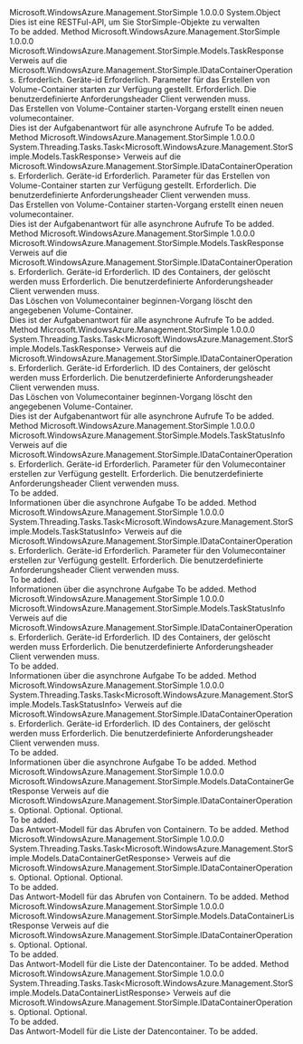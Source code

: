 <Type Name="DataContainerOperationsExtensions" FullName="Microsoft.WindowsAzure.Management.StorSimple.DataContainerOperationsExtensions">
  <TypeSignature Language="C#" Value="public static class DataContainerOperationsExtensions" />
  <TypeSignature Language="ILAsm" Value=".class public auto ansi abstract sealed beforefieldinit DataContainerOperationsExtensions extends System.Object" />
  <TypeSignature Language="DocId" Value="T:Microsoft.WindowsAzure.Management.StorSimple.DataContainerOperationsExtensions" />
  <TypeSignature Language="VB.NET" Value="Public Module DataContainerOperationsExtensions" />
  <TypeSignature Language="F#" Value="type DataContainerOperationsExtensions = class" />
  <AssemblyInfo>
    <AssemblyName>Microsoft.WindowsAzure.Management.StorSimple</AssemblyName>
    <AssemblyVersion>1.0.0.0</AssemblyVersion>
  </AssemblyInfo>
  <Base>
    <BaseTypeName>System.Object</BaseTypeName>
  </Base>
  <Interfaces />
  <Docs>
    <summary>
            Dies ist eine RESTFul-API, um Sie StorSimple-Objekte zu verwalten
            </summary>
    <remarks>To be added.</remarks>
  </Docs>
  <Members>
    <Member MemberName="BeginCreating">
      <MemberSignature Language="C#" Value="public static Microsoft.WindowsAzure.Management.StorSimple.Models.TaskResponse BeginCreating (this Microsoft.WindowsAzure.Management.StorSimple.IDataContainerOperations operations, string deviceId, Microsoft.WindowsAzure.Management.StorSimple.Models.DataContainerRequest containerDetails, Microsoft.WindowsAzure.Management.StorSimple.Models.CustomRequestHeaders customRequestHeaders);" />
      <MemberSignature Language="ILAsm" Value=".method public static hidebysig class Microsoft.WindowsAzure.Management.StorSimple.Models.TaskResponse BeginCreating(class Microsoft.WindowsAzure.Management.StorSimple.IDataContainerOperations operations, string deviceId, class Microsoft.WindowsAzure.Management.StorSimple.Models.DataContainerRequest containerDetails, class Microsoft.WindowsAzure.Management.StorSimple.Models.CustomRequestHeaders customRequestHeaders) cil managed" />
      <MemberSignature Language="DocId" Value="M:Microsoft.WindowsAzure.Management.StorSimple.DataContainerOperationsExtensions.BeginCreating(Microsoft.WindowsAzure.Management.StorSimple.IDataContainerOperations,System.String,Microsoft.WindowsAzure.Management.StorSimple.Models.DataContainerRequest,Microsoft.WindowsAzure.Management.StorSimple.Models.CustomRequestHeaders)" />
      <MemberSignature Language="F#" Value="static member BeginCreating : Microsoft.WindowsAzure.Management.StorSimple.IDataContainerOperations * string * Microsoft.WindowsAzure.Management.StorSimple.Models.DataContainerRequest * Microsoft.WindowsAzure.Management.StorSimple.Models.CustomRequestHeaders -&gt; Microsoft.WindowsAzure.Management.StorSimple.Models.TaskResponse" Usage="Microsoft.WindowsAzure.Management.StorSimple.DataContainerOperationsExtensions.BeginCreating (operations, deviceId, containerDetails, customRequestHeaders)" />
      <MemberType>Method</MemberType>
      <AssemblyInfo>
        <AssemblyName>Microsoft.WindowsAzure.Management.StorSimple</AssemblyName>
        <AssemblyVersion>1.0.0.0</AssemblyVersion>
      </AssemblyInfo>
      <ReturnValue>
        <ReturnType>Microsoft.WindowsAzure.Management.StorSimple.Models.TaskResponse</ReturnType>
      </ReturnValue>
      <Parameters>
        <Parameter Name="operations" Type="Microsoft.WindowsAzure.Management.StorSimple.IDataContainerOperations" RefType="this" />
        <Parameter Name="deviceId" Type="System.String" />
        <Parameter Name="containerDetails" Type="Microsoft.WindowsAzure.Management.StorSimple.Models.DataContainerRequest" />
        <Parameter Name="customRequestHeaders" Type="Microsoft.WindowsAzure.Management.StorSimple.Models.CustomRequestHeaders" />
      </Parameters>
      <Docs>
        <param name="operations">
            Verweis auf die Microsoft.WindowsAzure.Management.StorSimple.IDataContainerOperations.
            </param>
        <param name="deviceId">
            Erforderlich. Geräte-id
            </param>
        <param name="containerDetails">
            Erforderlich. Parameter für das Erstellen von Volume-Container starten zur Verfügung gestellt.
            </param>
        <param name="customRequestHeaders">
            Erforderlich. Die benutzerdefinierte Anforderungsheader Client verwenden muss.
            </param>
        <summary>
            Das Erstellen von Volume-Container starten-Vorgang erstellt einen neuen volumecontainer.
            </summary>
        <returns>
            Dies ist der Aufgabenantwort für alle asynchrone Aufrufe
            </returns>
        <remarks>To be added.</remarks>
      </Docs>
    </Member>
    <Member MemberName="BeginCreatingAsync">
      <MemberSignature Language="C#" Value="public static System.Threading.Tasks.Task&lt;Microsoft.WindowsAzure.Management.StorSimple.Models.TaskResponse&gt; BeginCreatingAsync (this Microsoft.WindowsAzure.Management.StorSimple.IDataContainerOperations operations, string deviceId, Microsoft.WindowsAzure.Management.StorSimple.Models.DataContainerRequest containerDetails, Microsoft.WindowsAzure.Management.StorSimple.Models.CustomRequestHeaders customRequestHeaders);" />
      <MemberSignature Language="ILAsm" Value=".method public static hidebysig class System.Threading.Tasks.Task`1&lt;class Microsoft.WindowsAzure.Management.StorSimple.Models.TaskResponse&gt; BeginCreatingAsync(class Microsoft.WindowsAzure.Management.StorSimple.IDataContainerOperations operations, string deviceId, class Microsoft.WindowsAzure.Management.StorSimple.Models.DataContainerRequest containerDetails, class Microsoft.WindowsAzure.Management.StorSimple.Models.CustomRequestHeaders customRequestHeaders) cil managed" />
      <MemberSignature Language="DocId" Value="M:Microsoft.WindowsAzure.Management.StorSimple.DataContainerOperationsExtensions.BeginCreatingAsync(Microsoft.WindowsAzure.Management.StorSimple.IDataContainerOperations,System.String,Microsoft.WindowsAzure.Management.StorSimple.Models.DataContainerRequest,Microsoft.WindowsAzure.Management.StorSimple.Models.CustomRequestHeaders)" />
      <MemberSignature Language="F#" Value="static member BeginCreatingAsync : Microsoft.WindowsAzure.Management.StorSimple.IDataContainerOperations * string * Microsoft.WindowsAzure.Management.StorSimple.Models.DataContainerRequest * Microsoft.WindowsAzure.Management.StorSimple.Models.CustomRequestHeaders -&gt; System.Threading.Tasks.Task&lt;Microsoft.WindowsAzure.Management.StorSimple.Models.TaskResponse&gt;" Usage="Microsoft.WindowsAzure.Management.StorSimple.DataContainerOperationsExtensions.BeginCreatingAsync (operations, deviceId, containerDetails, customRequestHeaders)" />
      <MemberType>Method</MemberType>
      <AssemblyInfo>
        <AssemblyName>Microsoft.WindowsAzure.Management.StorSimple</AssemblyName>
        <AssemblyVersion>1.0.0.0</AssemblyVersion>
      </AssemblyInfo>
      <ReturnValue>
        <ReturnType>System.Threading.Tasks.Task&lt;Microsoft.WindowsAzure.Management.StorSimple.Models.TaskResponse&gt;</ReturnType>
      </ReturnValue>
      <Parameters>
        <Parameter Name="operations" Type="Microsoft.WindowsAzure.Management.StorSimple.IDataContainerOperations" RefType="this" />
        <Parameter Name="deviceId" Type="System.String" />
        <Parameter Name="containerDetails" Type="Microsoft.WindowsAzure.Management.StorSimple.Models.DataContainerRequest" />
        <Parameter Name="customRequestHeaders" Type="Microsoft.WindowsAzure.Management.StorSimple.Models.CustomRequestHeaders" />
      </Parameters>
      <Docs>
        <param name="operations">
            Verweis auf die Microsoft.WindowsAzure.Management.StorSimple.IDataContainerOperations.
            </param>
        <param name="deviceId">
            Erforderlich. Geräte-id
            </param>
        <param name="containerDetails">
            Erforderlich. Parameter für das Erstellen von Volume-Container starten zur Verfügung gestellt.
            </param>
        <param name="customRequestHeaders">
            Erforderlich. Die benutzerdefinierte Anforderungsheader Client verwenden muss.
            </param>
        <summary>
            Das Erstellen von Volume-Container starten-Vorgang erstellt einen neuen volumecontainer.
            </summary>
        <returns>
            Dies ist der Aufgabenantwort für alle asynchrone Aufrufe
            </returns>
        <remarks>To be added.</remarks>
      </Docs>
    </Member>
    <Member MemberName="BeginDeleting">
      <MemberSignature Language="C#" Value="public static Microsoft.WindowsAzure.Management.StorSimple.Models.TaskResponse BeginDeleting (this Microsoft.WindowsAzure.Management.StorSimple.IDataContainerOperations operations, string deviceId, string dataContainerId, Microsoft.WindowsAzure.Management.StorSimple.Models.CustomRequestHeaders customRequestHeaders);" />
      <MemberSignature Language="ILAsm" Value=".method public static hidebysig class Microsoft.WindowsAzure.Management.StorSimple.Models.TaskResponse BeginDeleting(class Microsoft.WindowsAzure.Management.StorSimple.IDataContainerOperations operations, string deviceId, string dataContainerId, class Microsoft.WindowsAzure.Management.StorSimple.Models.CustomRequestHeaders customRequestHeaders) cil managed" />
      <MemberSignature Language="DocId" Value="M:Microsoft.WindowsAzure.Management.StorSimple.DataContainerOperationsExtensions.BeginDeleting(Microsoft.WindowsAzure.Management.StorSimple.IDataContainerOperations,System.String,System.String,Microsoft.WindowsAzure.Management.StorSimple.Models.CustomRequestHeaders)" />
      <MemberSignature Language="F#" Value="static member BeginDeleting : Microsoft.WindowsAzure.Management.StorSimple.IDataContainerOperations * string * string * Microsoft.WindowsAzure.Management.StorSimple.Models.CustomRequestHeaders -&gt; Microsoft.WindowsAzure.Management.StorSimple.Models.TaskResponse" Usage="Microsoft.WindowsAzure.Management.StorSimple.DataContainerOperationsExtensions.BeginDeleting (operations, deviceId, dataContainerId, customRequestHeaders)" />
      <MemberType>Method</MemberType>
      <AssemblyInfo>
        <AssemblyName>Microsoft.WindowsAzure.Management.StorSimple</AssemblyName>
        <AssemblyVersion>1.0.0.0</AssemblyVersion>
      </AssemblyInfo>
      <ReturnValue>
        <ReturnType>Microsoft.WindowsAzure.Management.StorSimple.Models.TaskResponse</ReturnType>
      </ReturnValue>
      <Parameters>
        <Parameter Name="operations" Type="Microsoft.WindowsAzure.Management.StorSimple.IDataContainerOperations" RefType="this" />
        <Parameter Name="deviceId" Type="System.String" />
        <Parameter Name="dataContainerId" Type="System.String" />
        <Parameter Name="customRequestHeaders" Type="Microsoft.WindowsAzure.Management.StorSimple.Models.CustomRequestHeaders" />
      </Parameters>
      <Docs>
        <param name="operations">
            Verweis auf die Microsoft.WindowsAzure.Management.StorSimple.IDataContainerOperations.
            </param>
        <param name="deviceId">
            Erforderlich. Geräte-id
            </param>
        <param name="dataContainerId">
            Erforderlich. ID des Containers, der gelöscht werden muss
            </param>
        <param name="customRequestHeaders">
            Erforderlich. Die benutzerdefinierte Anforderungsheader Client verwenden muss.
            </param>
        <summary>
            Das Löschen von Volumecontainer beginnen-Vorgang löscht den angegebenen Volume-Container.
            </summary>
        <returns>
            Dies ist der Aufgabenantwort für alle asynchrone Aufrufe
            </returns>
        <remarks>To be added.</remarks>
      </Docs>
    </Member>
    <Member MemberName="BeginDeletingAsync">
      <MemberSignature Language="C#" Value="public static System.Threading.Tasks.Task&lt;Microsoft.WindowsAzure.Management.StorSimple.Models.TaskResponse&gt; BeginDeletingAsync (this Microsoft.WindowsAzure.Management.StorSimple.IDataContainerOperations operations, string deviceId, string dataContainerId, Microsoft.WindowsAzure.Management.StorSimple.Models.CustomRequestHeaders customRequestHeaders);" />
      <MemberSignature Language="ILAsm" Value=".method public static hidebysig class System.Threading.Tasks.Task`1&lt;class Microsoft.WindowsAzure.Management.StorSimple.Models.TaskResponse&gt; BeginDeletingAsync(class Microsoft.WindowsAzure.Management.StorSimple.IDataContainerOperations operations, string deviceId, string dataContainerId, class Microsoft.WindowsAzure.Management.StorSimple.Models.CustomRequestHeaders customRequestHeaders) cil managed" />
      <MemberSignature Language="DocId" Value="M:Microsoft.WindowsAzure.Management.StorSimple.DataContainerOperationsExtensions.BeginDeletingAsync(Microsoft.WindowsAzure.Management.StorSimple.IDataContainerOperations,System.String,System.String,Microsoft.WindowsAzure.Management.StorSimple.Models.CustomRequestHeaders)" />
      <MemberSignature Language="F#" Value="static member BeginDeletingAsync : Microsoft.WindowsAzure.Management.StorSimple.IDataContainerOperations * string * string * Microsoft.WindowsAzure.Management.StorSimple.Models.CustomRequestHeaders -&gt; System.Threading.Tasks.Task&lt;Microsoft.WindowsAzure.Management.StorSimple.Models.TaskResponse&gt;" Usage="Microsoft.WindowsAzure.Management.StorSimple.DataContainerOperationsExtensions.BeginDeletingAsync (operations, deviceId, dataContainerId, customRequestHeaders)" />
      <MemberType>Method</MemberType>
      <AssemblyInfo>
        <AssemblyName>Microsoft.WindowsAzure.Management.StorSimple</AssemblyName>
        <AssemblyVersion>1.0.0.0</AssemblyVersion>
      </AssemblyInfo>
      <ReturnValue>
        <ReturnType>System.Threading.Tasks.Task&lt;Microsoft.WindowsAzure.Management.StorSimple.Models.TaskResponse&gt;</ReturnType>
      </ReturnValue>
      <Parameters>
        <Parameter Name="operations" Type="Microsoft.WindowsAzure.Management.StorSimple.IDataContainerOperations" RefType="this" />
        <Parameter Name="deviceId" Type="System.String" />
        <Parameter Name="dataContainerId" Type="System.String" />
        <Parameter Name="customRequestHeaders" Type="Microsoft.WindowsAzure.Management.StorSimple.Models.CustomRequestHeaders" />
      </Parameters>
      <Docs>
        <param name="operations">
            Verweis auf die Microsoft.WindowsAzure.Management.StorSimple.IDataContainerOperations.
            </param>
        <param name="deviceId">
            Erforderlich. Geräte-id
            </param>
        <param name="dataContainerId">
            Erforderlich. ID des Containers, der gelöscht werden muss
            </param>
        <param name="customRequestHeaders">
            Erforderlich. Die benutzerdefinierte Anforderungsheader Client verwenden muss.
            </param>
        <summary>
            Das Löschen von Volumecontainer beginnen-Vorgang löscht den angegebenen Volume-Container.
            </summary>
        <returns>
            Dies ist der Aufgabenantwort für alle asynchrone Aufrufe
            </returns>
        <remarks>To be added.</remarks>
      </Docs>
    </Member>
    <Member MemberName="Create">
      <MemberSignature Language="C#" Value="public static Microsoft.WindowsAzure.Management.StorSimple.Models.TaskStatusInfo Create (this Microsoft.WindowsAzure.Management.StorSimple.IDataContainerOperations operations, string deviceId, Microsoft.WindowsAzure.Management.StorSimple.Models.DataContainerRequest containerDetails, Microsoft.WindowsAzure.Management.StorSimple.Models.CustomRequestHeaders customRequestHeaders);" />
      <MemberSignature Language="ILAsm" Value=".method public static hidebysig class Microsoft.WindowsAzure.Management.StorSimple.Models.TaskStatusInfo Create(class Microsoft.WindowsAzure.Management.StorSimple.IDataContainerOperations operations, string deviceId, class Microsoft.WindowsAzure.Management.StorSimple.Models.DataContainerRequest containerDetails, class Microsoft.WindowsAzure.Management.StorSimple.Models.CustomRequestHeaders customRequestHeaders) cil managed" />
      <MemberSignature Language="DocId" Value="M:Microsoft.WindowsAzure.Management.StorSimple.DataContainerOperationsExtensions.Create(Microsoft.WindowsAzure.Management.StorSimple.IDataContainerOperations,System.String,Microsoft.WindowsAzure.Management.StorSimple.Models.DataContainerRequest,Microsoft.WindowsAzure.Management.StorSimple.Models.CustomRequestHeaders)" />
      <MemberSignature Language="F#" Value="static member Create : Microsoft.WindowsAzure.Management.StorSimple.IDataContainerOperations * string * Microsoft.WindowsAzure.Management.StorSimple.Models.DataContainerRequest * Microsoft.WindowsAzure.Management.StorSimple.Models.CustomRequestHeaders -&gt; Microsoft.WindowsAzure.Management.StorSimple.Models.TaskStatusInfo" Usage="Microsoft.WindowsAzure.Management.StorSimple.DataContainerOperationsExtensions.Create (operations, deviceId, containerDetails, customRequestHeaders)" />
      <MemberType>Method</MemberType>
      <AssemblyInfo>
        <AssemblyName>Microsoft.WindowsAzure.Management.StorSimple</AssemblyName>
        <AssemblyVersion>1.0.0.0</AssemblyVersion>
      </AssemblyInfo>
      <ReturnValue>
        <ReturnType>Microsoft.WindowsAzure.Management.StorSimple.Models.TaskStatusInfo</ReturnType>
      </ReturnValue>
      <Parameters>
        <Parameter Name="operations" Type="Microsoft.WindowsAzure.Management.StorSimple.IDataContainerOperations" RefType="this" />
        <Parameter Name="deviceId" Type="System.String" />
        <Parameter Name="containerDetails" Type="Microsoft.WindowsAzure.Management.StorSimple.Models.DataContainerRequest" />
        <Parameter Name="customRequestHeaders" Type="Microsoft.WindowsAzure.Management.StorSimple.Models.CustomRequestHeaders" />
      </Parameters>
      <Docs>
        <param name="operations">
            Verweis auf die Microsoft.WindowsAzure.Management.StorSimple.IDataContainerOperations.
            </param>
        <param name="deviceId">
            Erforderlich. Geräte-id
            </param>
        <param name="containerDetails">
            Erforderlich. Parameter für den Volumecontainer erstellen zur Verfügung gestellt.
            </param>
        <param name="customRequestHeaders">
            Erforderlich. Die benutzerdefinierte Anforderungsheader Client verwenden muss.
            </param>
        <summary>To be added.</summary>
        <returns>
            Informationen über die asynchrone Aufgabe
            </returns>
        <remarks>To be added.</remarks>
      </Docs>
    </Member>
    <Member MemberName="CreateAsync">
      <MemberSignature Language="C#" Value="public static System.Threading.Tasks.Task&lt;Microsoft.WindowsAzure.Management.StorSimple.Models.TaskStatusInfo&gt; CreateAsync (this Microsoft.WindowsAzure.Management.StorSimple.IDataContainerOperations operations, string deviceId, Microsoft.WindowsAzure.Management.StorSimple.Models.DataContainerRequest containerDetails, Microsoft.WindowsAzure.Management.StorSimple.Models.CustomRequestHeaders customRequestHeaders);" />
      <MemberSignature Language="ILAsm" Value=".method public static hidebysig class System.Threading.Tasks.Task`1&lt;class Microsoft.WindowsAzure.Management.StorSimple.Models.TaskStatusInfo&gt; CreateAsync(class Microsoft.WindowsAzure.Management.StorSimple.IDataContainerOperations operations, string deviceId, class Microsoft.WindowsAzure.Management.StorSimple.Models.DataContainerRequest containerDetails, class Microsoft.WindowsAzure.Management.StorSimple.Models.CustomRequestHeaders customRequestHeaders) cil managed" />
      <MemberSignature Language="DocId" Value="M:Microsoft.WindowsAzure.Management.StorSimple.DataContainerOperationsExtensions.CreateAsync(Microsoft.WindowsAzure.Management.StorSimple.IDataContainerOperations,System.String,Microsoft.WindowsAzure.Management.StorSimple.Models.DataContainerRequest,Microsoft.WindowsAzure.Management.StorSimple.Models.CustomRequestHeaders)" />
      <MemberSignature Language="F#" Value="static member CreateAsync : Microsoft.WindowsAzure.Management.StorSimple.IDataContainerOperations * string * Microsoft.WindowsAzure.Management.StorSimple.Models.DataContainerRequest * Microsoft.WindowsAzure.Management.StorSimple.Models.CustomRequestHeaders -&gt; System.Threading.Tasks.Task&lt;Microsoft.WindowsAzure.Management.StorSimple.Models.TaskStatusInfo&gt;" Usage="Microsoft.WindowsAzure.Management.StorSimple.DataContainerOperationsExtensions.CreateAsync (operations, deviceId, containerDetails, customRequestHeaders)" />
      <MemberType>Method</MemberType>
      <AssemblyInfo>
        <AssemblyName>Microsoft.WindowsAzure.Management.StorSimple</AssemblyName>
        <AssemblyVersion>1.0.0.0</AssemblyVersion>
      </AssemblyInfo>
      <ReturnValue>
        <ReturnType>System.Threading.Tasks.Task&lt;Microsoft.WindowsAzure.Management.StorSimple.Models.TaskStatusInfo&gt;</ReturnType>
      </ReturnValue>
      <Parameters>
        <Parameter Name="operations" Type="Microsoft.WindowsAzure.Management.StorSimple.IDataContainerOperations" RefType="this" />
        <Parameter Name="deviceId" Type="System.String" />
        <Parameter Name="containerDetails" Type="Microsoft.WindowsAzure.Management.StorSimple.Models.DataContainerRequest" />
        <Parameter Name="customRequestHeaders" Type="Microsoft.WindowsAzure.Management.StorSimple.Models.CustomRequestHeaders" />
      </Parameters>
      <Docs>
        <param name="operations">
            Verweis auf die Microsoft.WindowsAzure.Management.StorSimple.IDataContainerOperations.
            </param>
        <param name="deviceId">
            Erforderlich. Geräte-id
            </param>
        <param name="containerDetails">
            Erforderlich. Parameter für den Volumecontainer erstellen zur Verfügung gestellt.
            </param>
        <param name="customRequestHeaders">
            Erforderlich. Die benutzerdefinierte Anforderungsheader Client verwenden muss.
            </param>
        <summary>To be added.</summary>
        <returns>
            Informationen über die asynchrone Aufgabe
            </returns>
        <remarks>To be added.</remarks>
      </Docs>
    </Member>
    <Member MemberName="Delete">
      <MemberSignature Language="C#" Value="public static Microsoft.WindowsAzure.Management.StorSimple.Models.TaskStatusInfo Delete (this Microsoft.WindowsAzure.Management.StorSimple.IDataContainerOperations operations, string deviceId, string dataContainerId, Microsoft.WindowsAzure.Management.StorSimple.Models.CustomRequestHeaders customRequestHeaders);" />
      <MemberSignature Language="ILAsm" Value=".method public static hidebysig class Microsoft.WindowsAzure.Management.StorSimple.Models.TaskStatusInfo Delete(class Microsoft.WindowsAzure.Management.StorSimple.IDataContainerOperations operations, string deviceId, string dataContainerId, class Microsoft.WindowsAzure.Management.StorSimple.Models.CustomRequestHeaders customRequestHeaders) cil managed" />
      <MemberSignature Language="DocId" Value="M:Microsoft.WindowsAzure.Management.StorSimple.DataContainerOperationsExtensions.Delete(Microsoft.WindowsAzure.Management.StorSimple.IDataContainerOperations,System.String,System.String,Microsoft.WindowsAzure.Management.StorSimple.Models.CustomRequestHeaders)" />
      <MemberSignature Language="F#" Value="static member Delete : Microsoft.WindowsAzure.Management.StorSimple.IDataContainerOperations * string * string * Microsoft.WindowsAzure.Management.StorSimple.Models.CustomRequestHeaders -&gt; Microsoft.WindowsAzure.Management.StorSimple.Models.TaskStatusInfo" Usage="Microsoft.WindowsAzure.Management.StorSimple.DataContainerOperationsExtensions.Delete (operations, deviceId, dataContainerId, customRequestHeaders)" />
      <MemberType>Method</MemberType>
      <AssemblyInfo>
        <AssemblyName>Microsoft.WindowsAzure.Management.StorSimple</AssemblyName>
        <AssemblyVersion>1.0.0.0</AssemblyVersion>
      </AssemblyInfo>
      <ReturnValue>
        <ReturnType>Microsoft.WindowsAzure.Management.StorSimple.Models.TaskStatusInfo</ReturnType>
      </ReturnValue>
      <Parameters>
        <Parameter Name="operations" Type="Microsoft.WindowsAzure.Management.StorSimple.IDataContainerOperations" RefType="this" />
        <Parameter Name="deviceId" Type="System.String" />
        <Parameter Name="dataContainerId" Type="System.String" />
        <Parameter Name="customRequestHeaders" Type="Microsoft.WindowsAzure.Management.StorSimple.Models.CustomRequestHeaders" />
      </Parameters>
      <Docs>
        <param name="operations">
            Verweis auf die Microsoft.WindowsAzure.Management.StorSimple.IDataContainerOperations.
            </param>
        <param name="deviceId">
            Erforderlich. Geräte-id
            </param>
        <param name="dataContainerId">
            Erforderlich. ID des Containers, der gelöscht werden muss
            </param>
        <param name="customRequestHeaders">
            Erforderlich. Die benutzerdefinierte Anforderungsheader Client verwenden muss.
            </param>
        <summary>To be added.</summary>
        <returns>
            Informationen über die asynchrone Aufgabe
            </returns>
        <remarks>To be added.</remarks>
      </Docs>
    </Member>
    <Member MemberName="DeleteAsync">
      <MemberSignature Language="C#" Value="public static System.Threading.Tasks.Task&lt;Microsoft.WindowsAzure.Management.StorSimple.Models.TaskStatusInfo&gt; DeleteAsync (this Microsoft.WindowsAzure.Management.StorSimple.IDataContainerOperations operations, string deviceId, string dataContainerId, Microsoft.WindowsAzure.Management.StorSimple.Models.CustomRequestHeaders customRequestHeaders);" />
      <MemberSignature Language="ILAsm" Value=".method public static hidebysig class System.Threading.Tasks.Task`1&lt;class Microsoft.WindowsAzure.Management.StorSimple.Models.TaskStatusInfo&gt; DeleteAsync(class Microsoft.WindowsAzure.Management.StorSimple.IDataContainerOperations operations, string deviceId, string dataContainerId, class Microsoft.WindowsAzure.Management.StorSimple.Models.CustomRequestHeaders customRequestHeaders) cil managed" />
      <MemberSignature Language="DocId" Value="M:Microsoft.WindowsAzure.Management.StorSimple.DataContainerOperationsExtensions.DeleteAsync(Microsoft.WindowsAzure.Management.StorSimple.IDataContainerOperations,System.String,System.String,Microsoft.WindowsAzure.Management.StorSimple.Models.CustomRequestHeaders)" />
      <MemberSignature Language="F#" Value="static member DeleteAsync : Microsoft.WindowsAzure.Management.StorSimple.IDataContainerOperations * string * string * Microsoft.WindowsAzure.Management.StorSimple.Models.CustomRequestHeaders -&gt; System.Threading.Tasks.Task&lt;Microsoft.WindowsAzure.Management.StorSimple.Models.TaskStatusInfo&gt;" Usage="Microsoft.WindowsAzure.Management.StorSimple.DataContainerOperationsExtensions.DeleteAsync (operations, deviceId, dataContainerId, customRequestHeaders)" />
      <MemberType>Method</MemberType>
      <AssemblyInfo>
        <AssemblyName>Microsoft.WindowsAzure.Management.StorSimple</AssemblyName>
        <AssemblyVersion>1.0.0.0</AssemblyVersion>
      </AssemblyInfo>
      <ReturnValue>
        <ReturnType>System.Threading.Tasks.Task&lt;Microsoft.WindowsAzure.Management.StorSimple.Models.TaskStatusInfo&gt;</ReturnType>
      </ReturnValue>
      <Parameters>
        <Parameter Name="operations" Type="Microsoft.WindowsAzure.Management.StorSimple.IDataContainerOperations" RefType="this" />
        <Parameter Name="deviceId" Type="System.String" />
        <Parameter Name="dataContainerId" Type="System.String" />
        <Parameter Name="customRequestHeaders" Type="Microsoft.WindowsAzure.Management.StorSimple.Models.CustomRequestHeaders" />
      </Parameters>
      <Docs>
        <param name="operations">
            Verweis auf die Microsoft.WindowsAzure.Management.StorSimple.IDataContainerOperations.
            </param>
        <param name="deviceId">
            Erforderlich. Geräte-id
            </param>
        <param name="dataContainerId">
            Erforderlich. ID des Containers, der gelöscht werden muss
            </param>
        <param name="customRequestHeaders">
            Erforderlich. Die benutzerdefinierte Anforderungsheader Client verwenden muss.
            </param>
        <summary>To be added.</summary>
        <returns>
            Informationen über die asynchrone Aufgabe
            </returns>
        <remarks>To be added.</remarks>
      </Docs>
    </Member>
    <Member MemberName="Get">
      <MemberSignature Language="C#" Value="public static Microsoft.WindowsAzure.Management.StorSimple.Models.DataContainerGetResponse Get (this Microsoft.WindowsAzure.Management.StorSimple.IDataContainerOperations operations, string deviceId, string dataContainerName, Microsoft.WindowsAzure.Management.StorSimple.Models.CustomRequestHeaders customRequestHeaders);" />
      <MemberSignature Language="ILAsm" Value=".method public static hidebysig class Microsoft.WindowsAzure.Management.StorSimple.Models.DataContainerGetResponse Get(class Microsoft.WindowsAzure.Management.StorSimple.IDataContainerOperations operations, string deviceId, string dataContainerName, class Microsoft.WindowsAzure.Management.StorSimple.Models.CustomRequestHeaders customRequestHeaders) cil managed" />
      <MemberSignature Language="DocId" Value="M:Microsoft.WindowsAzure.Management.StorSimple.DataContainerOperationsExtensions.Get(Microsoft.WindowsAzure.Management.StorSimple.IDataContainerOperations,System.String,System.String,Microsoft.WindowsAzure.Management.StorSimple.Models.CustomRequestHeaders)" />
      <MemberSignature Language="F#" Value="static member Get : Microsoft.WindowsAzure.Management.StorSimple.IDataContainerOperations * string * string * Microsoft.WindowsAzure.Management.StorSimple.Models.CustomRequestHeaders -&gt; Microsoft.WindowsAzure.Management.StorSimple.Models.DataContainerGetResponse" Usage="Microsoft.WindowsAzure.Management.StorSimple.DataContainerOperationsExtensions.Get (operations, deviceId, dataContainerName, customRequestHeaders)" />
      <MemberType>Method</MemberType>
      <AssemblyInfo>
        <AssemblyName>Microsoft.WindowsAzure.Management.StorSimple</AssemblyName>
        <AssemblyVersion>1.0.0.0</AssemblyVersion>
      </AssemblyInfo>
      <ReturnValue>
        <ReturnType>Microsoft.WindowsAzure.Management.StorSimple.Models.DataContainerGetResponse</ReturnType>
      </ReturnValue>
      <Parameters>
        <Parameter Name="operations" Type="Microsoft.WindowsAzure.Management.StorSimple.IDataContainerOperations" RefType="this" />
        <Parameter Name="deviceId" Type="System.String" />
        <Parameter Name="dataContainerName" Type="System.String" />
        <Parameter Name="customRequestHeaders" Type="Microsoft.WindowsAzure.Management.StorSimple.Models.CustomRequestHeaders" />
      </Parameters>
      <Docs>
        <param name="operations">
            Verweis auf die Microsoft.WindowsAzure.Management.StorSimple.IDataContainerOperations.
            </param>
        <param name="deviceId">
            Optional.
            </param>
        <param name="dataContainerName">
            Optional.
            </param>
        <param name="customRequestHeaders">
            Optional.
            </param>
        <summary>To be added.</summary>
        <returns>
            Das Antwort-Modell für das Abrufen von Containern.
            </returns>
        <remarks>To be added.</remarks>
      </Docs>
    </Member>
    <Member MemberName="GetAsync">
      <MemberSignature Language="C#" Value="public static System.Threading.Tasks.Task&lt;Microsoft.WindowsAzure.Management.StorSimple.Models.DataContainerGetResponse&gt; GetAsync (this Microsoft.WindowsAzure.Management.StorSimple.IDataContainerOperations operations, string deviceId, string dataContainerName, Microsoft.WindowsAzure.Management.StorSimple.Models.CustomRequestHeaders customRequestHeaders);" />
      <MemberSignature Language="ILAsm" Value=".method public static hidebysig class System.Threading.Tasks.Task`1&lt;class Microsoft.WindowsAzure.Management.StorSimple.Models.DataContainerGetResponse&gt; GetAsync(class Microsoft.WindowsAzure.Management.StorSimple.IDataContainerOperations operations, string deviceId, string dataContainerName, class Microsoft.WindowsAzure.Management.StorSimple.Models.CustomRequestHeaders customRequestHeaders) cil managed" />
      <MemberSignature Language="DocId" Value="M:Microsoft.WindowsAzure.Management.StorSimple.DataContainerOperationsExtensions.GetAsync(Microsoft.WindowsAzure.Management.StorSimple.IDataContainerOperations,System.String,System.String,Microsoft.WindowsAzure.Management.StorSimple.Models.CustomRequestHeaders)" />
      <MemberSignature Language="F#" Value="static member GetAsync : Microsoft.WindowsAzure.Management.StorSimple.IDataContainerOperations * string * string * Microsoft.WindowsAzure.Management.StorSimple.Models.CustomRequestHeaders -&gt; System.Threading.Tasks.Task&lt;Microsoft.WindowsAzure.Management.StorSimple.Models.DataContainerGetResponse&gt;" Usage="Microsoft.WindowsAzure.Management.StorSimple.DataContainerOperationsExtensions.GetAsync (operations, deviceId, dataContainerName, customRequestHeaders)" />
      <MemberType>Method</MemberType>
      <AssemblyInfo>
        <AssemblyName>Microsoft.WindowsAzure.Management.StorSimple</AssemblyName>
        <AssemblyVersion>1.0.0.0</AssemblyVersion>
      </AssemblyInfo>
      <ReturnValue>
        <ReturnType>System.Threading.Tasks.Task&lt;Microsoft.WindowsAzure.Management.StorSimple.Models.DataContainerGetResponse&gt;</ReturnType>
      </ReturnValue>
      <Parameters>
        <Parameter Name="operations" Type="Microsoft.WindowsAzure.Management.StorSimple.IDataContainerOperations" RefType="this" />
        <Parameter Name="deviceId" Type="System.String" />
        <Parameter Name="dataContainerName" Type="System.String" />
        <Parameter Name="customRequestHeaders" Type="Microsoft.WindowsAzure.Management.StorSimple.Models.CustomRequestHeaders" />
      </Parameters>
      <Docs>
        <param name="operations">
            Verweis auf die Microsoft.WindowsAzure.Management.StorSimple.IDataContainerOperations.
            </param>
        <param name="deviceId">
            Optional.
            </param>
        <param name="dataContainerName">
            Optional.
            </param>
        <param name="customRequestHeaders">
            Optional.
            </param>
        <summary>To be added.</summary>
        <returns>
            Das Antwort-Modell für das Abrufen von Containern.
            </returns>
        <remarks>To be added.</remarks>
      </Docs>
    </Member>
    <Member MemberName="List">
      <MemberSignature Language="C#" Value="public static Microsoft.WindowsAzure.Management.StorSimple.Models.DataContainerListResponse List (this Microsoft.WindowsAzure.Management.StorSimple.IDataContainerOperations operations, string deviceId, Microsoft.WindowsAzure.Management.StorSimple.Models.CustomRequestHeaders customRequestHeaders);" />
      <MemberSignature Language="ILAsm" Value=".method public static hidebysig class Microsoft.WindowsAzure.Management.StorSimple.Models.DataContainerListResponse List(class Microsoft.WindowsAzure.Management.StorSimple.IDataContainerOperations operations, string deviceId, class Microsoft.WindowsAzure.Management.StorSimple.Models.CustomRequestHeaders customRequestHeaders) cil managed" />
      <MemberSignature Language="DocId" Value="M:Microsoft.WindowsAzure.Management.StorSimple.DataContainerOperationsExtensions.List(Microsoft.WindowsAzure.Management.StorSimple.IDataContainerOperations,System.String,Microsoft.WindowsAzure.Management.StorSimple.Models.CustomRequestHeaders)" />
      <MemberSignature Language="F#" Value="static member List : Microsoft.WindowsAzure.Management.StorSimple.IDataContainerOperations * string * Microsoft.WindowsAzure.Management.StorSimple.Models.CustomRequestHeaders -&gt; Microsoft.WindowsAzure.Management.StorSimple.Models.DataContainerListResponse" Usage="Microsoft.WindowsAzure.Management.StorSimple.DataContainerOperationsExtensions.List (operations, deviceId, customRequestHeaders)" />
      <MemberType>Method</MemberType>
      <AssemblyInfo>
        <AssemblyName>Microsoft.WindowsAzure.Management.StorSimple</AssemblyName>
        <AssemblyVersion>1.0.0.0</AssemblyVersion>
      </AssemblyInfo>
      <ReturnValue>
        <ReturnType>Microsoft.WindowsAzure.Management.StorSimple.Models.DataContainerListResponse</ReturnType>
      </ReturnValue>
      <Parameters>
        <Parameter Name="operations" Type="Microsoft.WindowsAzure.Management.StorSimple.IDataContainerOperations" RefType="this" />
        <Parameter Name="deviceId" Type="System.String" />
        <Parameter Name="customRequestHeaders" Type="Microsoft.WindowsAzure.Management.StorSimple.Models.CustomRequestHeaders" />
      </Parameters>
      <Docs>
        <param name="operations">
            Verweis auf die Microsoft.WindowsAzure.Management.StorSimple.IDataContainerOperations.
            </param>
        <param name="deviceId">
            Optional.
            </param>
        <param name="customRequestHeaders">
            Optional.
            </param>
        <summary>To be added.</summary>
        <returns>
            Das Antwort-Modell für die Liste der Datencontainer.
            </returns>
        <remarks>To be added.</remarks>
      </Docs>
    </Member>
    <Member MemberName="ListAsync">
      <MemberSignature Language="C#" Value="public static System.Threading.Tasks.Task&lt;Microsoft.WindowsAzure.Management.StorSimple.Models.DataContainerListResponse&gt; ListAsync (this Microsoft.WindowsAzure.Management.StorSimple.IDataContainerOperations operations, string deviceId, Microsoft.WindowsAzure.Management.StorSimple.Models.CustomRequestHeaders customRequestHeaders);" />
      <MemberSignature Language="ILAsm" Value=".method public static hidebysig class System.Threading.Tasks.Task`1&lt;class Microsoft.WindowsAzure.Management.StorSimple.Models.DataContainerListResponse&gt; ListAsync(class Microsoft.WindowsAzure.Management.StorSimple.IDataContainerOperations operations, string deviceId, class Microsoft.WindowsAzure.Management.StorSimple.Models.CustomRequestHeaders customRequestHeaders) cil managed" />
      <MemberSignature Language="DocId" Value="M:Microsoft.WindowsAzure.Management.StorSimple.DataContainerOperationsExtensions.ListAsync(Microsoft.WindowsAzure.Management.StorSimple.IDataContainerOperations,System.String,Microsoft.WindowsAzure.Management.StorSimple.Models.CustomRequestHeaders)" />
      <MemberSignature Language="F#" Value="static member ListAsync : Microsoft.WindowsAzure.Management.StorSimple.IDataContainerOperations * string * Microsoft.WindowsAzure.Management.StorSimple.Models.CustomRequestHeaders -&gt; System.Threading.Tasks.Task&lt;Microsoft.WindowsAzure.Management.StorSimple.Models.DataContainerListResponse&gt;" Usage="Microsoft.WindowsAzure.Management.StorSimple.DataContainerOperationsExtensions.ListAsync (operations, deviceId, customRequestHeaders)" />
      <MemberType>Method</MemberType>
      <AssemblyInfo>
        <AssemblyName>Microsoft.WindowsAzure.Management.StorSimple</AssemblyName>
        <AssemblyVersion>1.0.0.0</AssemblyVersion>
      </AssemblyInfo>
      <ReturnValue>
        <ReturnType>System.Threading.Tasks.Task&lt;Microsoft.WindowsAzure.Management.StorSimple.Models.DataContainerListResponse&gt;</ReturnType>
      </ReturnValue>
      <Parameters>
        <Parameter Name="operations" Type="Microsoft.WindowsAzure.Management.StorSimple.IDataContainerOperations" RefType="this" />
        <Parameter Name="deviceId" Type="System.String" />
        <Parameter Name="customRequestHeaders" Type="Microsoft.WindowsAzure.Management.StorSimple.Models.CustomRequestHeaders" />
      </Parameters>
      <Docs>
        <param name="operations">
            Verweis auf die Microsoft.WindowsAzure.Management.StorSimple.IDataContainerOperations.
            </param>
        <param name="deviceId">
            Optional.
            </param>
        <param name="customRequestHeaders">
            Optional.
            </param>
        <summary>To be added.</summary>
        <returns>
            Das Antwort-Modell für die Liste der Datencontainer.
            </returns>
        <remarks>To be added.</remarks>
      </Docs>
    </Member>
  </Members>
</Type>